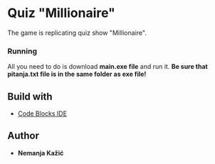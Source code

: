 # Quiz "Millionaire"

The game is replicating quiz show "Millionaire".


### Running
All you need to do is download **main.exe file** and run it. **Be sure that pitanja.txt file is in the same folder as exe file!**


## Build with

* [Code Blocks IDE](http://www.codeblocks.org/)


## Author

* **Nemanja Kažić** 


